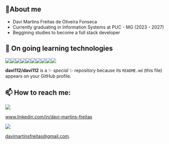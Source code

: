 ## 🧍About me
* Davi Martins Freitas de Oliveira Fonseca
* Currently graduating in Information Systems at PUC - MG (2023 - 2027)
* Beggining studies to become a full stack developer
   
## 📓 On going learning technologies
<div style="display: flex">
<img src="https://img.shields.io/badge/java%20-%23339933.svg?&style=for-the-badge&logo=java&logoColor=white" />
<img src="https://img.shields.io/badge/Spring-6DB33F?style=for-the-badge&logo=spring&logoColor=white"/>
<img src="https://img.shields.io/badge/Spring_Boot-F2F4F9?style=for-the-badge&logo=spring-boot"/>
<img src="https://img.shields.io/badge/Python-FFD43B?style=for-the-badge&logo=python&logoColor=blue"/>
<img src="https://img.shields.io/badge/Django-092E20?style=for-the-badge&logo=django&logoColor=green"/>
<img src="https://img.shields.io/badge/Docker-2CA5E0?style=for-the-badge&logo=docker&logoColor=white"/>
<img src="https://img.shields.io/badge/JavaScript-323330?style=for-the-badge&logo=javascript&logoColor=F7DF1E"/>
<img src="https://img.shields.io/badge/HTML5-E34F26?style=for-the-badge&logo=html5&logoColor=white"/>
<img src="https://img.shields.io/badge/CSS3-1572B6?style=for-the-badge&logo=css3&logoColor=white"/>
<img src="https://img.shields.io/badge/PostgreSQL-316192?style=for-the-badge&logo=postgresql&logoColor=white"/>
</div>

**davi112/davi112** is a ✨ _special_ ✨ repository because its `README.md` (this file) appears on your GitHub profile.
## 📫 How to reach me:
<img src="https://img.shields.io/badge/LinkedIn-0077B5?style=for-the-badge&logo=linkedin&logoColor=white"/> <p>www.linkedin.com/in/davi-martins-freitas</p>
<img src="https://img.shields.io/badge/Gmail-D14836?style=for-the-badge&logo=gmail&logoColor=white"/> <p>davimartinsfreitas@gmail.com.</p>



